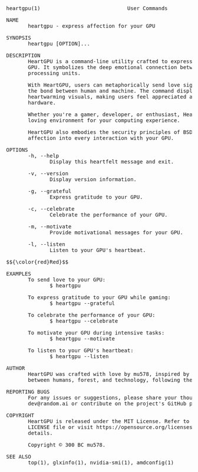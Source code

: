 <pre lang="haskell">
heartgpu(1)                            User Commands                           heartgpu(1)

NAME
       heartgpu - express affection for your GPU

SYNOPSIS
       heartgpu [OPTION]...

DESCRIPTION
       HeartGPU is a command-line utility crafted to express love and admiration for your
       GPU. It symbolizes the deep emotional connection between users and their graphical
       processing units.

       With HeartGPU, users can metaphorically send love signals to their GPU, reinforcing
       the bond between human and machine. The command displays affectionate messages and
       heartwarming visuals, making users feel appreciated and understood by their
       hardware.

       Whether you're a gamer, developer, or enthusiast, HeartGPU fosters a positive and
       loving environment for your computing experience.

       HeartGPU also embodies the security principles of BSD 4.1, infusing love and
       affection into every interaction with your GPU.

OPTIONS
       -h, --help
              Display this heartfelt message and exit.

       -v, --version
              Display version information.

       -g, --grateful
              Express gratitude to your GPU.

       -c, --celebrate
              Celebrate the performance of your GPU.

       -m, --motivate
              Provide motivational messages for your GPU.

       -l, --listen
              Listen to your GPU's heartbeat.

$${\color{red}Red}$$

EXAMPLES
       To send love to your GPU:
              $ heartgpu

       To express gratitude to your GPU while gaming:
              $ heartgpu --grateful

       To celebrate the performance of your GPU:
              $ heartgpu --celebrate

       To motivate your GPU during intensive tasks:
              $ heartgpu --motivate

       To listen to your GPU's heartbeat:
              $ heartgpu --listen

AUTHOR
       HeartGPU was crafted with love by mu578, inspired by the mutual affection
       between humans, forest, and technology, following the security principles of BSD 4.1.

REPORTING BUGS
       For any issues or suggestions, please share your thoughts with
       dev@random.ai or contribute on the project's GitHub page.

COPYRIGHT
       HeartGPU is released under the MIT License. Refer to the accompanying
       LICENSE file or visit https://opensource.org/licenses/MIT for more
       details.

       Copyright © 300 BC mu578.

SEE ALSO
       top(1), glxinfo(1), nvidia-smi(1), amdconfig(1)

</pre>